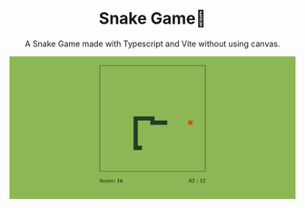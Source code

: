 <div align="center">
    <h1>Snake Game🐍</h1>
    <p>A Snake Game made with Typescript and Vite without using canvas.</p>
    <img src="public/demo.gif" alt="demo">
</div>
